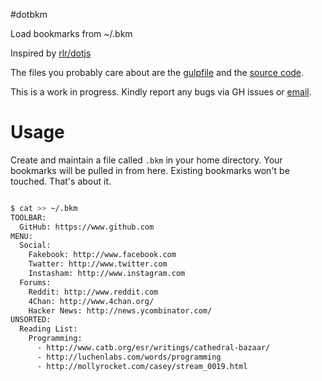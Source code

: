 #dotbkm

Load bookmarks from ~/.bkm

Inspired by [rlr/dotjs](https://github.com/rlr/dotjs-addon)

The files you probably care about are the [gulpfile](gulpfile.coffee.md) and the [source code](src/dotbkm.coffee.md).

This is a work in progress. Kindly report any bugs via GH issues or [email][].

# Usage

Create and maintain a file called `.bkm` in your home directory. Your bookmarks will
be pulled in from here. Existing bookmarks won't be touched. That's about it.

```sh

$ cat >> ~/.bkm
TOOLBAR:
  GitHub: https://www.github.com
MENU:
  Social:
    Fakebook: http://www.facebook.com
    Twatter: http://www.twitter.com
    Instasham: http://www.instagram.com
  Forums:
    Reddit: http://www.reddit.com
    4Chan: http://www.4chan.org/
    Hacker News: http://news.ycombinator.com/
UNSORTED:
  Reading List:
    Programming: 
      - http://www.catb.org/esr/writings/cathedral-bazaar/
      - http://luchenlabs.com/words/programming
      - http://mollyrocket.com/casey/stream_0019.html
```


[email]: dotbkm@luchenlabs.com
